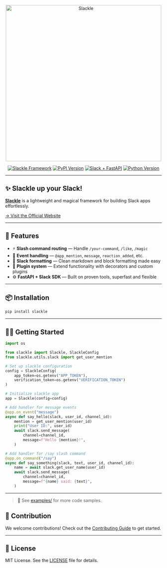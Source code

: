 <p align="center">
  <a href="https://slackle.dev">
    <picture>
      <source media="(prefers-color-scheme: dark)" srcset="https://slackle.dev/static/logo-light.png">
      <source media="(prefers-color-scheme: light)" srcset="https://slackle.dev/static/logo-dark.png">
      <img alt="Slackle" src="https://slackle.dev/static/logo-light.png" width="500">
    </picture>
  </a>
</p>

<p align="center">
  <a href="https://slackle.dev"><img src="https://img.shields.io/badge/✨_Slackle-Magic_Framework-purple" alt="Slackle Framework"/></a>
  <a href="https://pypi.org/project/slackle/"><img src="https://img.shields.io/pypi/v/slackle?label=PyPI" alt="PyPI Version"/></a>
  <a href="https://slack.dev"><img src="https://img.shields.io/badge/built_with-Slack_SDK_+_FastAPI-4A154B?logo=slack" alt="Slack + FastAPI"/></a>
  <a href="https://www.python.org/"><img src="https://img.shields.io/badge/python-3.10+-yellow?logo=python" alt="Python Version"/></a>
</p>

---

## ✨ Slackle up your Slack!

[**Slackle**](https://slackle.dev) is a lightweight and magical framework for building Slack apps effortlessly.

[→ Visit the Official Website](https://slackle.dev)

---

## 🚀 Features

- ⚡️ **Slash command routing** — Handle `/your-command`, `/like`, `/magic`
- 💬 **Event handling** — `@app_mention`, `message`, `reaction_added`, etc.
- 🎨 **Slack formatting** — Clean markdown and block formatting made easy
- 🧩 **Plugin system** — Extend functionality with decorators and custom plugins
- ⚙️ **FastAPI + Slack SDK** — Built on proven tools, superfast and flexible

---

## 📦 Installation

```bash
pip install slackle
```

---

## 🧑‍💻 Getting Started

```python
import os

from slackle import Slackle, SlackleConfig
from slackle.utils.slack import get_user_mention

# Set up slackle configuration
config = SlackleConfig(
    app_token=os.getenv("APP_TOKEN"),
    verification_token=os.getenv("VERIFICATION_TOKEN")
)

# Initialize slackle app
app = Slackle(config=config)

# Add handler for message events
@app.on_event("message")
async def say_hello(slack, user_id, channel_id):
    mention = get_user_mention(user_id)
    print("User ID:", user_id)
    await slack.send_message(
        channel=channel_id,
        message=f"Hello {mention}!",
    )

# Add handler for /say slash command
@app.on_command("/say")
async def say_something(slack, text, user_id, channel_id):
    name = await slack.get_user_name(user_id)
    await slack.send_message(
        channel=channel_id,
        message=f"{name} said: {text}",
    )
```

---

> 📁 See [examples/](examples) for more code samples.

## 🤝 Contribution

We welcome contributions!
Check out the [Contributing Guide](CONTRIBUTING.md) to get started.

---

## 🪪 License

MIT License. See the [LICENSE](LICENSE) file for details.

